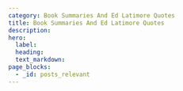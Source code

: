 ```yaml
---
category: Book Summaries And Ed Latimore Quotes
title: Book Summaries And Ed Latimore Quotes
description:
hero:
  label:
  heading:
  text_markdown:
page_blocks:
  - _id: posts_relevant
---
```

